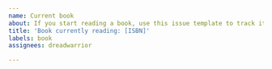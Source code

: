 ```yaml
---
name: Current book
about: If you start reading a book, use this issue template to track it.
title: 'Book currently reading: [ISBN]'
labels: book
assignees: dreadwarrior

---
```



